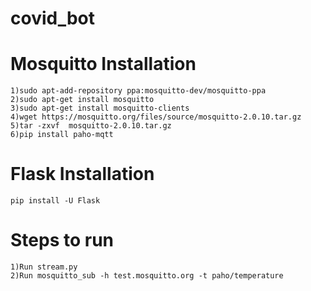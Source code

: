 # covid_bot

# Mosquitto Installation
```
1)sudo apt-add-repository ppa:mosquitto-dev/mosquitto-ppa
2)sudo apt-get install mosquitto
3)sudo apt-get install mosquitto-clients
4)wget https://mosquitto.org/files/source/mosquitto-2.0.10.tar.gz
5)tar -zxvf  mosquitto-2.0.10.tar.gz 
6)pip install paho-mqtt
```
# Flask Installation

```
pip install -U Flask
```

# Steps to run
```
1)Run stream.py
2)Run mosquitto_sub -h test.mosquitto.org -t paho/temperature
```

